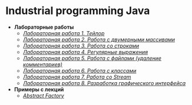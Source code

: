 # Industrial programming Java
- **Лабораторные работы**
  - [*Лабораторная работа 1. Тейлор*](https://github.com/DianaBarinova/Lab1_Taylor_java)
  - [*Лабораторная работа 2. Работа с двумерными массивами*](https://github.com/DianaBarinova/Lab2_Matrix_java)
  - [*Лабораторная работа 3. Работа со строками*](https://github.com/DianaBarinova/Lab3_String_java)
  - [*Лабораторная работа 4. Регулярные выражения*](https://github.com/DianaBarinova/Lab4_Regex_java)
  - [*Лабораторная работа 5. Работа с файлами (удаление комментариев)*](https://github.com/DianaBarinova/Lab5_Commit_java)
  - [*Лабораторная работа 6. Работа с классами*](https://github.com/DianaBarinova/Lab_6_ClassBook)
  - [*Лабораторная работа 7. Работа со Stream*](https://github.com/DianaBarinova/Lab_7_Book_Stream)
  - [*Лабораторная работа 8. Разработка графического интерфейса*](https://github.com/DianaBarinova/Lab8-UI)
- **Примеры с лекций**
  - [*Abstract Factory*](https://github.com/DianaBarinova/Abstract_Factory)
